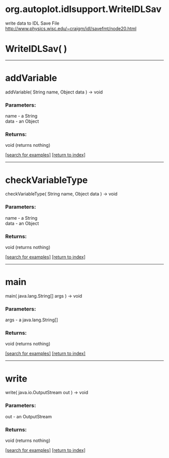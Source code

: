 # org.autoplot.idlsupport.WriteIDLSav

write data to IDL Save File
 http://www.physics.wisc.edu/~craigm/idl/savefmt/node20.html

# WriteIDLSav( )


***
<a name="addVariable"></a>
# addVariable
addVariable( String name, Object data ) &rarr; void



### Parameters:
name - a String
<br>data - an Object

### Returns:
void (returns nothing)


<a href="https://github.com/autoplot/dev/search?q=addVariable&unscoped_q=addVariable">[search for examples]</a>
<a href="https://github.com/autoplot/documentation/blob/master/javadoc/index-all.md">[return to index]</a>

***
<a name="checkVariableType"></a>
# checkVariableType
checkVariableType( String name, Object data ) &rarr; void



### Parameters:
name - a String
<br>data - an Object

### Returns:
void (returns nothing)


<a href="https://github.com/autoplot/dev/search?q=checkVariableType&unscoped_q=checkVariableType">[search for examples]</a>
<a href="https://github.com/autoplot/documentation/blob/master/javadoc/index-all.md">[return to index]</a>

***
<a name="main"></a>
# main
main( java.lang.String[] args ) &rarr; void



### Parameters:
args - a java.lang.String[]

### Returns:
void (returns nothing)


<a href="https://github.com/autoplot/dev/search?q=main&unscoped_q=main">[search for examples]</a>
<a href="https://github.com/autoplot/documentation/blob/master/javadoc/index-all.md">[return to index]</a>

***
<a name="write"></a>
# write
write( java.io.OutputStream out ) &rarr; void



### Parameters:
out - an OutputStream

### Returns:
void (returns nothing)


<a href="https://github.com/autoplot/dev/search?q=write&unscoped_q=write">[search for examples]</a>
<a href="https://github.com/autoplot/documentation/blob/master/javadoc/index-all.md">[return to index]</a>

